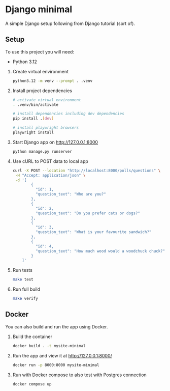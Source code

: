 # Django minimal

A simple Django setup following from Django tutorial (sort of).

## Setup

To use this project you will need:
- Python 3.12

1. Create virtual environment
   ```bash
   python3.12 -m venv --prompt . .venv
   ```
2. Install project dependencies
   ```bash
   # activate virtual environment
   . .venv/bin/activate
   
   # install dependencies including dev dependencies
   pip install .[dev]
   
   # install playwright browsers
   playwright install
   ```
3. Start Django app on http://127.0.0.1:8000
   ```bash
   python manage.py runserver
   ```
4. Use cURL to POST data to local app
   ```bash
   curl -X POST --location "http://localhost:8000/polls/questions" \
    -H "Accept: application/json" \
    -d '[
           {
             "id": 1,
             "question_text": "Who are you?"
           },
           {
             "id": 2,
             "question_text": "Do you prefer cats or dogs?"
           },
           {
             "id": 3,
             "question_text": "What is your favourite sandwich?"
           },
           {
             "id": 4,
             "question_text": "How much wood would a woodchuck chuck?"
           }
       ]'
   ```
4. Run tests
   ```bash
   make test
   ```
5. Run full build
   ```bash
   make verify
   ```

## Docker

You can also build and run the app using Docker.

1. Build the container
   ```bash
   docker build . -t mysite-minimal
   ```
2. Run the app and view it at http://127.0.0.1:8000/
   ```bash
   docker run -p 8000:8000 mysite-minimal
   ```
3. Run with Docker compose to also test with Postgres connection
   ```bash
   docker compose up
   ```
